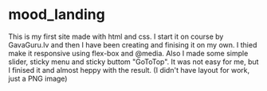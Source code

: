 # mood_landing
This is my first site made with html and css.
I start it on course by GavaGuru.lv and then I have been creating and finising it on my own.
I thied make it responsive using flex-box and @media.
Also I made some simple slider, sticky menu and sticky buttom "GoToTop".
It was not easy for me, but I finised it and almost heppy with the result. 
(I didn't have layout for work, just a PNG image)
